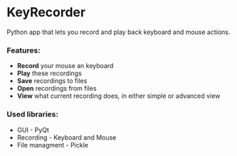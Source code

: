 # KeyRecorder
Python app that lets you record and play back keyboard and mouse actions.

### Features:
* **Record** your mouse an keyboard
* **Play** these recordings
* **Save** recordings to files
* **Open** recordings from files
* **View** what current recording does, in either simple or advanced view

### Used libraries:
* GUI - PyQt
* Recording - Keyboard and Mouse
* File managment - Pickle
